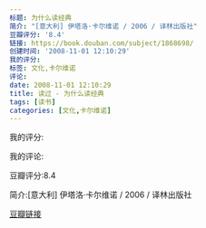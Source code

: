 ```yaml
---
标题: 为什么读经典
简介: "[意大利] 伊塔洛·卡尔维诺 / 2006 / 译林出版社"
豆瓣评分: '8.4'
链接: https://book.douban.com/subject/1868698/
创建时间: '2008-11-01 12:10:29'
我的评分:
标签: 文化,卡尔维诺
评论:
date: 2008-11-01 12:10:29
title: 读过 - 为什么读经典
tags: [读书]
categories: [文化,卡尔维诺]
---
```


我的评分:

我的评论:

豆瓣评分:8.4

简介:[意大利] 伊塔洛·卡尔维诺 / 2006 / 译林出版社

[豆瓣链接](https://book.douban.com/subject/1868698/)

